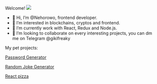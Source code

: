 Welcome!
![](https://komarev.com/ghpvc/?username=Nehorowo&color=blueviolet)

- 👋 Hi, I’m @Nehorowo, frontend developer.
- 👀 I’m interested in blockchains, cryptos and frontend.
- 🌱 I’m currently work with React, Redux and Node.js.
- 💞️ I’m looking to collaborate on every interesting projects, you can dm me on Telegram @gikifreaky

My pet projects:

[Password Generator](https://ezpassw.netlify.app)

[Random Joke Generator](https://getajoke.netlify.app)

[React pizza](https://react-pizza-shop111.herokuapp.com/)


